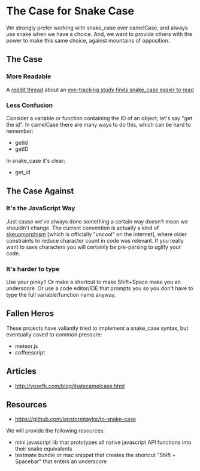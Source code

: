 # The Case for Snake Case

We strongly prefer working with snake_case over camelCase, and always use snake when we have a choice. And, we want to provide others with the power to make this same choice, against mountains of opposition.


## The Case

### More Readable

A [reddit thread](http://www.reddit.com/r/ruby/comments/1fsopk/ruby_vindicated_eyetracking_study_finds_that/) about an [eye-tracking study finds snake_case easier to read](http://www.cs.kent.edu/~jmaletic/papers/ICPC2010-CamelCaseUnderScoreClouds.pdf)


### Less Confusion

Consider a variable or function containing the ID of an object; let's say "get the id". In camelCase there are many ways to do this, which can be hard to remember:

- getId
- getID

In snake_case it's clear:

- get_id


## The Case Against

### It's the JavaScript Way

Just cause we've always done something a certain way doesn't mean we shouldn't change. The current convention is actually a kind of [skeuomorphism](http://en.wikipedia.org/wiki/Skeuomorph) [which is officially "uncool" on the internet], where older constraints to reduce character count in code was relevant. If you really want to save characters you will certainly be pre-parsing to uglify your code.


### It's harder to type

Use your pinky!! Or make a shortcut to make Shift+Space make you an underscore. Or use a code editor/IDE that prompts you so you don't have to type the full variable/function name anyway.


## Fallen Heros

These projects have valiantly tried to implement a snake_case syntax, but eventually caved to common pressure:

- meteor.js
- coffeescript

## Articles
- http://yosefk.com/blog/ihatecamelcase.html

## Resources

- https://github.com/ianstormtaylor/to-snake-case

We will provide the following resources:

- mini javascript lib that prototypes all native javascript API functions into their snake equivalents
- textmate bundle or mac snippet that creates the shortcut "Shift + Spacebar" that enters an underscore 

